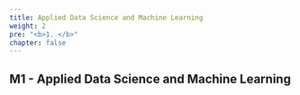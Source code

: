 ```yaml
---
title: Applied Data Science and Machine Learning
weight: 2
pre: "<b>1. </b>"
chapter: false
---
```


## M1 - Applied Data Science and Machine Learning

